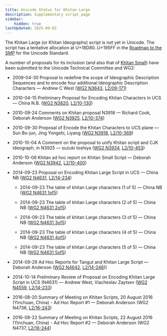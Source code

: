 ```yaml
---
title: Unicode Status for Khitan Large
description: Supplementary script page
sidebar:
    hidden: true
lastUpdated: 2025-09-02
---
```


The Khitan Large (or Khitan Ideographs) script is not yet in Unicode. The script has a tentative allocation at U+18D80..U+195FF in the [Roadmap to the SMP](http://www.unicode.org/roadmaps/smp/) for the Unicode Standard.

[comment]: # (end of intro)

[comment]: # (start of blocks)



[comment]: # (end of blocks)

[comment]: # (start of chars)



[comment]: # (end of chars)

[comment]: # (start of rest)

A number of proposals for its inclusion (and also that of [Khitan Small](https://scriptsource.org/entry/s5y4qyk59q)) have been submitted to the Unicode Technical Committee and WG2:

- 2009-04-30 Proposal to redefine the scope of Ideographic Description Sequences and to encode four additional Ideographic Description Characters — Andrew C West ([WG2 N3643](https://www.unicode.org/wg2/docs/n3643.pdf), [L2/09-171](http://www.unicode.org/cgi-bin/GetMatchingDocs.pl?L2/09-171))

- 2010-04-15 Preliminary Proposal for Encoding Khitan Characters in UCS — China N.B. ([WG2 N3820](https://www.unicode.org/wg2/docs/n3820.pdf), [L2/10-130](http://www.unicode.org/cgi-bin/GetMatchingDocs.pl?L2/10-130))

- 2010-09-24 Comments on Khitan proposal N3918 — Richard Cook, Deborah Anderson ([WG2 N3925](https://www.unicode.org/wg2/docs/n3925.pdf), [L2/10-374](http://www.unicode.org/cgi-bin/GetMatchingDocs.pl?L2/10-374))

- 2010-09-30 Proposal of Encode the Khitan Characters to UCS plane — Sun Bo-jun, Jing Yongshi, Liyang ([WG2 N3918](https://www.unicode.org/wg2/docs/n3918.pdf), [L2/10-369](http://www.unicode.org/cgi-bin/GetMatchingDocs.pl?L2/10-369))

- 2010-10-04 A Comment on the proposal to unify Khitan script and CJK Ideograph, in N3925 — suzuki toshiya ([WG2 N3934](https://www.unicode.org/wg2/docs/n3934.pdf), [L2/10-453](http://www.unicode.org/cgi-bin/GetMatchingDocs.pl?L2/10-453))

- 2010-10-06 Khitan ad hoc report on Khitan Small Script — Deborah Anderson  ([WG2 N3942](https://www.unicode.org/wg2/docs/n3942.pdf), [L2/10-400](http://www.unicode.org/cgi-bin/GetMatchingDocs.pl?L2/10-400))

- 2014-09-23 Proposal on Encoding Khitan Large Script in UCS — China NB ([WG2 N4631](https://www.unicode.org/wg2/docs/n4631.pdf), [L2/14-234](http://www.unicode.org/cgi-bin/GetMatchingDocs.pl?L2/14-234))

  - 2014-09-23 The table of khitan Large characters (1 of 5) — China NB ([WG2 N4631 1of5](https://www.unicode.org/wg2/docs/n4631%201of5.pdf))

  - 2014-09-23 The table of khitan Large characters (2 of 5) — China NB ([WG2 N4631 2of5](https://www.unicode.org/wg2/docs/n4631%202of5.pdf))

  - 2014-09-23 The table of khitan Large characters (3 of 5) — China NB ([WG2 N4631 3of5](https://www.unicode.org/wg2/docs/n4631%203of5.pdf))

  - 2014-09-23 The table of khitan Large characters (4 of 5) — China NB ([WG2 N4631 4of5](https://www.unicode.org/wg2/docs/n4631%204of5.pdf))

  - 2014-09-23 The table of khitan Large characters (5 of 5) — China NB ([WG2 N4631 5of5](https://www.unicode.org/wg2/docs/n4631%205of5.pdf))

- 2014-09-29 Ad Hoc Reports for Tangut and Khitan Large Script — Deborah Anderson ([WG2 N4642](https://www.unicode.org/wg2/docs/n4642.pdf), [L2/14-246](http://www.unicode.org/cgi-bin/GetMatchingDocs.pl?L2/14-246)))

- 2014-10-14 Preliminary Review of Proposal on Encoding Khitan Large Script in UCS (N4631) — Andrew West, Viacheslav Zaytsev ([WG2 N4559](https://www.unicode.org/wg2/docs/n4559.pdf), [L2/14-233](http://www.unicode.org/cgi-bin/GetMatchingDocs.pl?L2/14-233))

- 2016-08-20 Summary of Meeting on Khitan Scripts, 20 August 2016 (Yinchuan, China) - Ad Hoc Report #1 — Deborah Anderson (WG2 N4736, [L2/16-243](http://www.unicode.org/cgi-bin/GetMatchingDocs.pl?L2/16-243))

- 2016-08-22 Summary of Meeting on Khitan Scripts, 22 August 2016 (Yinchuan, China) - Ad Hoc Report #2 — Deborah Anderson (WG2 N4737, [L2/16-244](http://www.unicode.org/cgi-bin/GetMatchingDocs.pl?L2/16-244))
